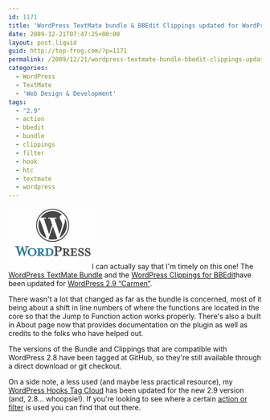 ```yaml
---
id: 1171
title: 'WordPress TextMate bundle & BBEdit Clippings updated for WordPress 2.9'
date: 2009-12-21T07:47:25+00:00
layout: post.liquid
guid: http://top-frog.com/?p=1171
permalink: /2009/12/21/wordpress-textmate-bundle-bbedit-clippings-updated-for-wordpress-2-9/
categories:
  - WordPress
  - TextMate
  - 'Web Design & Development'
tags:
  - "2.9"
  - action
  - bbedit
  - bundle
  - clippings
  - filter
  - hook
  - htc
  - textmate
  - wordpress
---
```

<img class="alignright" src="/assets/articles/wp-logo-cropped.png?resize=166%2C124" alt="" title="wp-logo-cropped" />I can actually say that I'm timely on this one! The [WordPress TextMate Bundle](/projects/wordpress-textmate-bundle) and the [WordPress Clippings for BBEdit](/projects/wordpress-clippings-for-bbedit/)have been updated for [WordPress 2.9 &#8220;Carmen&#8221;](http://codex.wordpress.org/Version_2.9). 

There wasn't a lot that changed as far as the bundle is concerned, most of it being about a shift in line numbers of where the functions are located in the core so that the Jump to Function action works properly. There's also a built in About page now that provides documentation on the plugin as well as credits to the folks who have helped out. 

The versions of the Bundle and Clippings that are compatible with WordPress 2.8 have been tagged at GitHub, so they're still available through a direct download or git checkout.

On a side note, a less used (and maybe less practical resource), my [WordPress Hooks Tag Cloud](/htc) has been updated for the new 2.9 version (and, 2.8… whoopsie!). If you're looking to see where a certain [action or filter](http://codex.wordpress.org/Plugin_API) is used you can find that out there.
